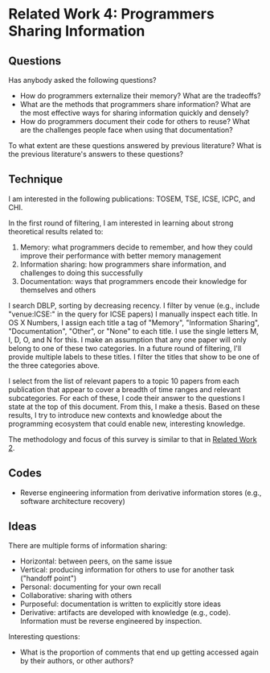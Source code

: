 # Related Work 4: Programmers Sharing Information

## Questions

Has anybody asked the following questions?
* How do programmers externalize their memory?  What are the tradeoffs?
* What are the methods that programmers share information?  What are the most effective ways for sharing information quickly and densely?
* How do programmers document their code for others to reuse?  What are the challenges people face when using that documentation?

To what extent are these questions answered by previous literature?
What is the previous literature's answers to these questions?

## Technique

I am interested in the following publications:
TOSEM, TSE, ICSE, ICPC, and CHI.

In the first round of filtering, I am interested in learning about strong theoretical results related to:
1. Memory: what programmers decide to remember, and how they could improve their performance with better memory management
2. Information sharing: how programmers share information, and challenges to doing this successfully
3. Documentation: ways that programmers encode their knowledge for themselves and others

I search DBLP, sorting by decreasing recency.
I filter by venue (e.g., include "venue:ICSE:" in the query for ICSE papers)
I manually inspect each title.
In OS X Numbers, I assign each title a tag of "Memory", "Information Sharing", "Documentation", "Other", or "None" to each title.
I use the single letters M, I, D, O, and N for this.
I make an assumption that any one paper will only belong to one of these two categories.
In a future round of filtering, I'll provide multiple labels to these titles.
I filter the titles that show to be one of the three categories above.

I select from the list of relevant papers to a topic 10 papers from each publication that appear to cover a breadth of time ranges and relevant subcategories.
For each of these, I code their answer to the questions I state at the top of this document.
From this, I make a thesis.
Based on these results, I try to introduce new contexts and knowledge about the programming ecosystem that could enable new, interesting knowledge.

The methodology and focus of this survey is similar to that in [Related Work 2](rel2).

## Codes

* Reverse engineering information from derivative information stores (e.g., software architecture recovery)

## Ideas

There are multiple forms of information sharing:
* Horizontal: between peers, on the same issue
* Vertical: producing information for others to use for another task ("handoff point")
* Personal: documenting for your own recall
* Collaborative: sharing with others
* Purposeful: documentation is written to explicitly store ideas
* Derivative: artifacts are developed with knowledge (e.g., code).  Information must be reverse engineered by inspection.

Interesting questions:
* What is the proportion of comments that end up getting accessed again by their authors, or other authors?
